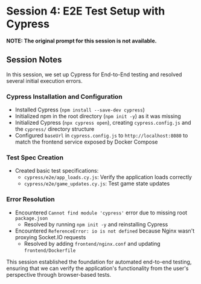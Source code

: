 # Session 4: E2E Test Setup with Cypress

**NOTE: The original prompt for this session is not available.**

## Session Notes

In this session, we set up Cypress for End-to-End testing and resolved several initial execution errors.

### Cypress Installation and Configuration

- Installed Cypress (`npm install --save-dev cypress`)
- Initialized npm in the root directory (`npm init -y`) as it was missing
- Initialized Cypress (`npx cypress open`), creating `cypress.config.js` and the `cypress/` directory structure
- Configured `baseUrl` in `cypress.config.js` to `http://localhost:8080` to match the frontend service exposed by Docker Compose

### Test Spec Creation

- Created basic test specifications:
  - `cypress/e2e/app_loads.cy.js`: Verify the application loads correctly
  - `cypress/e2e/game_updates.cy.js`: Test game state updates

### Error Resolution

- Encountered `Cannot find module 'cypress'` error due to missing root `package.json`
  - Resolved by running `npm init -y` and reinstalling Cypress
- Encountered `ReferenceError: io is not defined` because Nginx wasn't proxying Socket.IO requests
  - Resolved by adding `frontend/nginx.conf` and updating `frontend/Dockerfile`

This session established the foundation for automated end-to-end testing, ensuring that we can verify the application's functionality from the user's perspective through browser-based tests.
